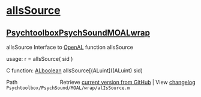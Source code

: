 # [alIsSource](alIsSource)
## [Psychtoolbox](Psychtoolbox)[PsychSound](PsychSound)[MOAL](MOAL)[wrap](wrap)

alIsSource  Interface to [OpenAL](OpenAL) function alIsSource  
  
usage:  r = alIsSource( sid )  
  
C function:  [ALboolean](ALboolean) alIsSource[(ALuint]((ALuint) sid)  




<div class="code_header" style="text-align:right;">
  <span style="float:left;">Path&nbsp;&nbsp;</span> <span class="counter">Retrieve <a href=
  "https://raw.github.com/Psychtoolbox-3/Psychtoolbox-3/beta/Psychtoolbox/PsychSound/MOAL/wrap/alIsSource.m">current version from GitHub</a> | View <a href=
  "https://github.com/Psychtoolbox-3/Psychtoolbox-3/commits/beta/Psychtoolbox/PsychSound/MOAL/wrap/alIsSource.m">changelog</a></span>
</div>
<div class="code">
  <code>Psychtoolbox/PsychSound/MOAL/wrap/alIsSource.m</code>
</div>

